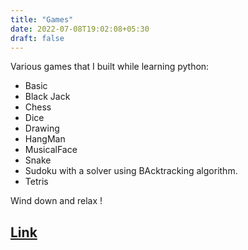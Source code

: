 ```yaml
---
title: "Games"
date: 2022-07-08T19:02:08+05:30
draft: false
---
```


Various games that I built while learning python:

- Basic
- Black Jack
- Chess
- Dice
- Drawing
- HangMan
- MusicalFace
- Snake
- Sudoku with a solver using BAcktracking algorithm.
- Tetris

Wind down and relax !

## [Link](https://github.com/TheFenrisLycaon/Game)
